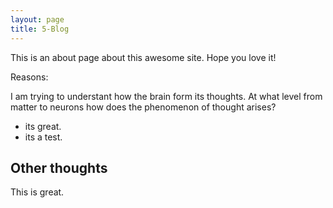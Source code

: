 ```yaml
---
layout: page
title: 5-Blog
---
```


This is an about page about this awesome site.
Hope you love it!

Reasons:

I am trying to understant how the brain form its thoughts. At what  level  from matter to neurons how does the phenomenon of thought arises?
- its great.
- its a test.

## Other thoughts

This is great.
